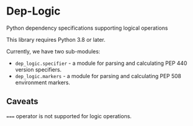 # Dep-Logic

Python dependency specifications supporting logical operations

This library requires Python 3.8 or later.

Currently, we have two sub-modules:

- `dep_logic.specifier` - a module for parsing and calculating PEP 440 version specifiers.
- `dep_logic.markers` - a module for parsing and calculating PEP 508 environment markers.

## Caveats

`===` operator is not supported for logic operations.
